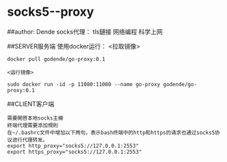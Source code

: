 # socks5--proxy
##author: Dende
  socks代理：
  tls鏈接
  网络编程
  科学上网

##SERVER服务端
  使用docker运行：
    <拉取镜像>
````
docker pull godende/go-proxy:0.1
````

    <运行镜像>
````
sudo docker run -id -p 11080:11080 --name go-proxy godende/go-proxy:0.1
````

##CLIENT客户端

````
需要開啓本地socks主機
終端代理需要添加規則
在~/.bashrc文件中增加以下两句，表示bash终端中的http和https的请求也通过socks5协议进行代理转发。
export http_proxy="socks5://127.0.0.1:2553"
export https_proxy="socks5://127.0.0.1:2553"
````
